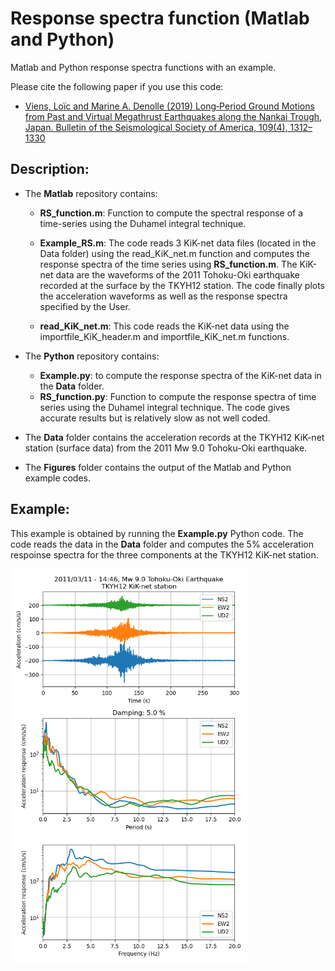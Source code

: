 # Response spectra function (Matlab and Python)
Matlab and Python response spectra functions with an example. 

Please cite the following paper if you use this code:  <br/>
- [Viens, Loïc and Marine A. Denolle (2019) Long‐Period Ground Motions from Past and Virtual Megathrust Earthquakes along the Nankai Trough, Japan. Bulletin of the Seismological Society of America, 109(4), 1312–1330](https://pubs.geoscienceworld.org/ssa/bssa/article-abstract/109/4/1312/571631/Long-Period-Ground-Motions-from-Past-and-Virtual?redirectedFrom=PDF) <br/>

## Description:

* The **Matlab** repository contains: 

  - **RS_function.m**: Function to compute the spectral response of a time-series using the Duhamel integral technique.

  - **Example_RS.m**: The code reads 3 KiK-net data files (located in the Data folder) using the read_KiK_net.m function and computes the response spectra of the time series using **RS_function.m**. The KiK-net data are the waveforms of the 2011 Tohoku-Oki earthquake recorded at the surface by the TKYH12 station.
The code finally plots the acceleration waveforms as well as the response spectra specified by the User.

  - **read_KiK_net.m**: This code reads the KiK-net data using the importfile_KiK_header.m and importfile_KiK_net.m functions.

* The **Python** repository contains: 
  - **Example.py**: to compute the response spectra of the KiK-net data in the **Data** folder.
  - **RS_function.py**: Function to compute the response spectra of time series using the Duhamel integral technique. The code gives accurate results but is relatively slow as not well coded. 
  
* The **Data** folder contains the acceleration records at the TKYH12 KiK-net station (surface data) from the 2011 Mw 9.0 Tohoku-Oki earthquake.

* The **Figures** folder contains the output of the Matlab and Python example codes.

## Example:
This example is obtained by running the **Example.py** Python code. 
The code reads the data in the **Data** folder and computes the 5% acceleration respoinse spectra for the three components at the TKYH12 KiK-net station.

<img src="https://github.com/lviens/Response_spectra/blob/master/Figures/Response_spectra.png" width=75%>
